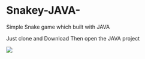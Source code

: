 # Snakey-JAVA-
Simple Snake game which built with JAVA

Just clone and Download
Then open the JAVA project

![](prev.png)
